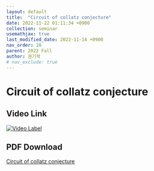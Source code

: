 ```yaml
---
layout: default
title:  "Circuit of collatz conjecture"
date: 2022-11-22 01:11:34 +0900
collection: seminar
usemathjax: true
last_modified_date: 2022-11-14 +0900
nav_order: 10
parent: 2022 Fall
author: 권기혁
# nav_exclude: true
---
```

# Circuit of collatz conjecture

<!-- ## <center> Abstract </center> 
In this talk, I will talk about the Circuit of collatz conjecture. First, I will introduce some necessary concepts for understanding TDA. Then I will explain the workflow and background theory for TDA. Finally, I will briefly introduce some applications of TDA. -->

## Video Link
[![Video Label](https://img.youtube.com/vi/iJ-9QkwVgDE/hqdefault.jpg)](https://youtu.be/iJ-9QkwVgDE)

## PDF Download
<a target='_blank' href='download/circuit of collatz conjecture.pdf'>Circuit of collatz conjecture</a>

<!-- ![image](../TDA.png) -->
